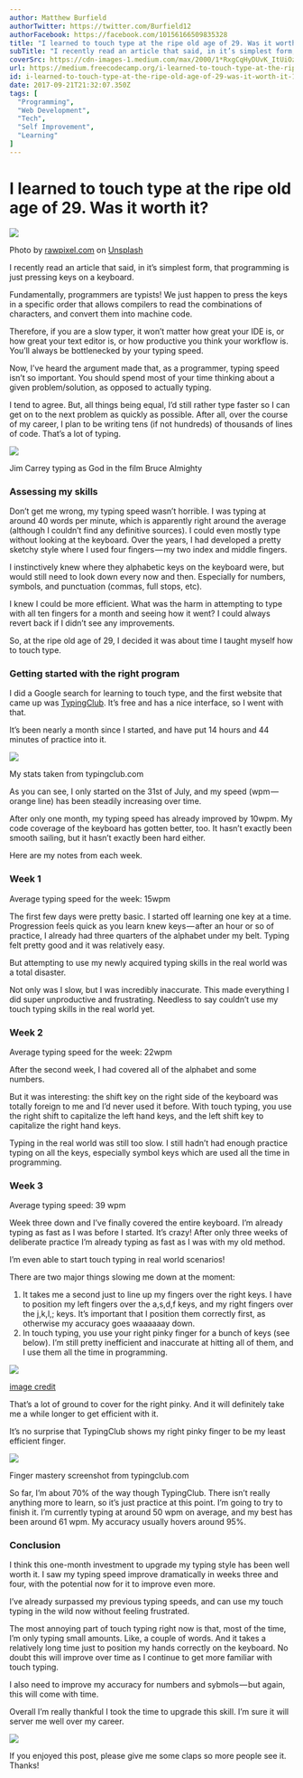```yaml
---
author: Matthew Burfield
authorTwitter: https://twitter.com/Burfield12
authorFacebook: https://facebook.com/10156166509835328
title: "I learned to touch type at the ripe old age of 29. Was it worth it?"
subTitle: "I recently read an article that said, in it’s simplest form, that programming is just pressing keys on a keyboard...."
coverSrc: https://cdn-images-1.medium.com/max/2000/1*RxgCqHyDUvK_ItUiOzG2Bw.jpeg
url: https://medium.freecodecamp.org/i-learned-to-touch-type-at-the-ripe-old-age-of-29-was-it-worth-it-112ef2150fec
id: i-learned-to-touch-type-at-the-ripe-old-age-of-29-was-it-worth-it-112ef2150fec
date: 2017-09-21T21:32:07.350Z
tags: [
  "Programming",
  "Web Development",
  "Tech",
  "Self Improvement",
  "Learning"
]
---
```

# I learned to touch type at the ripe old age of 29\. Was it worth it?







![](https://cdn-images-1.medium.com/max/2000/1*RxgCqHyDUvK_ItUiOzG2Bw.jpeg)

Photo by [rawpixel.com](https://unsplash.com/photos/hPlajOgEs3s?utm_source=unsplash&utm_medium=referral&utm_content=creditCopyText) on [Unsplash](https://unsplash.com/?utm_source=unsplash&utm_medium=referral&utm_content=creditCopyText)







I recently read an article that said, in it’s simplest form, that programming is just pressing keys on a keyboard.

Fundamentally, programmers are typists! We just happen to press the keys in a specific order that allows compilers to read the combinations of characters, and convert them into machine code.

Therefore, if you are a slow typer, it won’t matter how great your IDE is, or how great your text editor is, or how productive you think your workflow is. You’ll always be bottlenecked by your typing speed.

Now, I’ve heard the argument made that, as a programmer, typing speed isn’t so important. You should spend most of your time thinking about a given problem/solution, as opposed to actually typing.

I tend to agree. But, all things being equal, I’d still rather type faster so I can get on to the next problem as quickly as possible. After all, over the course of my career, I plan to be writing tens (if not hundreds) of thousands of lines of code. That’s a lot of typing.



![](https://cdn-images-1.medium.com/max/1600/1*mZP7fp2bbhdy-49WYE3ZCQ.gif)

Jim Carrey typing as God in the film Bruce Almighty



### Assessing my skills

Don’t get me wrong, my typing speed wasn’t horrible. I was typing at around 40 words per minute, which is apparently right around the average (although I couldn’t find any definitive sources). I could even mostly type without looking at the keyboard. Over the years, I had developed a pretty sketchy style where I used four fingers — my two index and middle fingers.

I instinctively knew where they alphabetic keys on the keyboard were, but would still need to look down every now and then. Especially for numbers, symbols, and punctuation (commas, full stops, etc).

I knew I could be more efficient. What was the harm in attempting to type with all ten fingers for a month and seeing how it went? I could always revert back if I didn’t see any improvements.

So, at the ripe old age of 29, I decided it was about time I taught myself how to touch type.

### Getting started with the right program

I did a Google search for learning to touch type, and the first website that came up was [TypingClub](https://www.typingclub.com/). It’s free and has a nice interface, so I went with that.

It’s been nearly a month since I started, and have put 14 hours and 44 minutes of practice into it.







![](https://cdn-images-1.medium.com/max/2000/1*7khpV9zNgpI617tGcYoCRg.png)

My stats taken from typingclub.com







As you can see, I only started on the 31st of July, and my speed (wpm — orange line) has been steadily increasing over time.

After only one month, my typing speed has already improved by 10wpm. My code coverage of the keyboard has gotten better, too. It hasn’t exactly been smooth sailing, but it hasn’t exactly been hard either.

Here are my notes from each week.

### Week 1

Average typing speed for the week: 15wpm

The first few days were pretty basic. I started off learning one key at a time. Progression feels quick as you learn knew keys — after an hour or so of practice, I already had three quarters of the alphabet under my belt. Typing felt pretty good and it was relatively easy.

But attempting to use my newly acquired typing skills in the real world was a total disaster.

Not only was I slow, but I was incredibly inaccurate. This made everything I did super unproductive and frustrating. Needless to say couldn’t use my touch typing skills in the real world yet.

### Week 2

Average typing speed for the week: 22wpm

After the second week, I had covered all of the alphabet and some numbers.

But it was interesting: the shift key on the right side of the keyboard was totally foreign to me and I’d never used it before. With touch typing, you use the right shift to capitalize the left hand keys, and the left shift key to capitalize the right hand keys.

Typing in the real world was still too slow. I still hadn’t had enough practice typing on all the keys, especially symbol keys which are used all the time in programming.

### Week 3

Average typing speed: 39 wpm

Week three down and I’ve finally covered the entire keyboard. I’m already typing as fast as I was before I started. It’s crazy! After only three weeks of deliberate practice I’m already typing as fast as I was with my old method.

I’m even able to start touch typing in real world scenarios!

There are two major things slowing me down at the moment:

1.  It takes me a second just to line up my fingers over the right keys. I have to position my left fingers over the a,s,d,f keys, and my right fingers over the j,k,l,; keys. It’s important that I position them correctly first, as otherwise my accuracy goes waaaaaay down.
2.  In touch typing, you use your right pinky finger for a bunch of keys (see below). I’m still pretty inefficient and inaccurate at hitting all of them, and I use them all the time in programming.



![](https://cdn-images-1.medium.com/max/1600/1*IiohUNPAdj4W2YAJZnG3wA.jpeg)

[image credit](https://spaceplace.nasa.gov/sign-here-typing/en/)



That’s a lot of ground to cover for the right pinky. And it will definitely take me a while longer to get efficient with it.

It’s no surprise that TypingClub shows my right pinky finger to be my least efficient finger.







![](https://cdn-images-1.medium.com/max/2000/1*LIktJa1vs_lsA2Qw5j2HGA.png)

Finger mastery screenshot from typingclub.com







So far, I’m about 70% of the way though TypingClub. There isn’t really anything more to learn, so it’s just practice at this point. I’m going to try to finish it. I’m currently typing at around 50 wpm on average, and my best has been around 61 wpm. My accuracy usually hovers around 95%.

### Conclusion

I think this one-month investment to upgrade my typing style has been well worth it. I saw my typing speed improve dramatically in weeks three and four, with the potential now for it to improve even more.

I’ve already surpassed my previous typing speeds, and can use my touch typing in the wild now without feeling frustrated.

The most annoying part of touch typing right now is that, most of the time, I’m only typing small amounts. Like, a couple of words. And it takes a relatively long time just to position my hands correctly on the keyboard. No doubt this will improve over time as I continue to get more familiar with touch typing.

I also need to improve my accuracy for numbers and sybmols — but again, this will come with time.

Overall I’m really thankful I took the time to upgrade this skill. I’m sure it will server me well over my career.



![](https://cdn-images-1.medium.com/max/1600/1*ryEF_QIVM-oWiNth5jtmrA.png)



If you enjoyed this post, please give me some claps so more people see it. Thanks!








